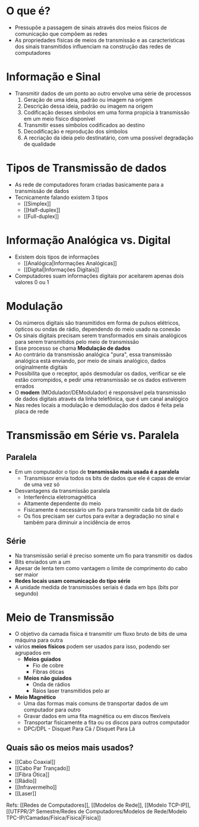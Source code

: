 # O que é?

- Pressupõe a passagem de sinais através dos meios físicos de comunicação que compõem as redes
- As propriedades físicas de meios de transmissão e as características dos sinais transmitidos influenciam na construção das redes de computadores
# Informação e Sinal

- Transmitir dados de um ponto ao outro envolve uma série de processos
	1. Geração de uma ideia, padrão ou imagem na origem
	2. Descrição dessa ideia, padrão ou imagem na origem
	3. Codificação desses símbolos em uma forma propícia à transmissão em um meio físico disponível
	4. Transmitir esses símbolos codificados ao destino
	5. Decodificação e reprodução dos símbolos
	6. A recriação da ideia pelo destinatário, com uma possível degradação de qualidade
# Tipos de Transmissão de dados

- As rede de computadores foram criadas basicamente para a transmissão de dados
- Tecnicamente falando existem 3 tipos
	- [[Simplex]]
	- [[Half-duplex]]
	- [[Full-duplex]]
# Informação Analógica vs. Digital

- Existem dois tipos de informações
	- [[Analógica|Informações Analógicas]]
	- [[Digital|Informações Digitais]]
- Computadores suam informações digitais por aceitarem apenas dois valores 0 ou 1
# Modulação

- Os números digitais são transmitidos em forma de pulsos elétricos, ópticos ou ondas de rádio, dependendo do meio usado na conexão
- Os sinais digitais precisam serem transformados em sinais analógicos para serem transmitidos pelo meio de transmissão
- Esse processo se chama **Modulação de dados**
- Ao contrário da transmissão analógica "pura", essa transmissão analógica está enviando, por meio de sinais analógico, dados originalmente digitais
- Possibilita que o receptor, após desmodular os dados, verificar se ele estão corrompidos, e pedir uma retransmissão se os dados estiverem errados
- O **modem** (MOdulador/DEModulador) é responsável pela transmissão de dados digitais através da linha telefônica, que é um canal analógico
- Nas redes locais a modulação e demodulação dos dados é feita pela placa de rede
# Transmissão em Série vs. Paralela
## Paralela

- Em um computador o tipo de **transmissão mais usada é a paralela**
	- Transmissor envia todos os bits de dados que ele é capas de enviar de uma vez só
- Desvantagens da transmissão paralela
	- Interferência eletromagnética
	- Altamente dependente do meio
	- Fisicamente é necessário um fio para transmitir cada bit de dado
	- Os fios precisam ser curtos para evitar a degradação no sinal e também para diminuir a incidência de erros
## Série

- Na transmissão serial é preciso somente um fio para transmitir os dados
- Bits enviados um a um
- Apesar de lenta tem como vantagem o limite de comprimento do cabo ser maior
- **Redes locais usam comunicação do tipo série**
- A unidade medida de transmissões seriais é dada em bps (bits por segundo)
# Meio de Transmissão

- O objetivo da camada física é transmitir um fluxo bruto de bits de uma máquina para outra
- vários **meios físicos** podem ser usados para isso, podendo ser agrupados em
	- **Meios guiados**
		- Fio de cobre
		- Fibras óticas
	- **Meios não guiados**
		- Onda de rádios
		- Raios laser transmitidos pelo ar
- **Meio Magnético** 
	- Uma das formas mais comuns de transportar dados de um computador para outro
	- Gravar dados em uma fita magnética ou em discos flexíveis
	- Transportar fisicamente a fita ou os discos para outros computador
	- DPC/DPL - Disquet Para Cá / Disquet Para Lá
## Quais são os meios mais usados?

- [[Cabo Coaxial]]
- [[Cabo Par Trançado]]
- [[Fibra Ótica]]
- [[Rádio]]
- [[Infravermelho]]
- [[Laser]]

Refs: [[Redes de Computadores]], [[Modelos de Rede]], [[Modelo TCP-IP]], [[UTFPR/3º Semestre/Redes de Computadores/Modelos de Rede/Modelo TPC-IP/Camadas/Física/Física|Física]]